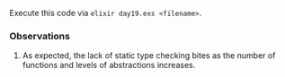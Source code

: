 Execute this code via `elixir day19.exs <filename>`.

### Observations

1. As expected, the lack of static type checking bites as the number of functions
   and levels of abstractions increases.

